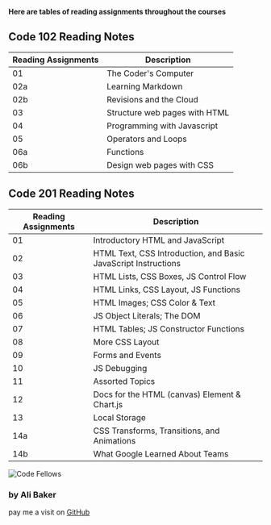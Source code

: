 
**Here are tables of reading assignments throughout the courses**

## Code 102 Reading Notes

| Reading Assignments | Description |
| ------------------- | ----------- |
| 01                  | The Coder's Computer        |
| 02a                 | Learning Markdown |
| 02b                 | Revisions and the Cloud |
| 03                  | Structure web pages with HTML |
| 04                  | Programming with Javascript |
| 05                  | Operators and Loops |
| 06a                 | Functions |
| 06b                 | Design web pages with CSS |

## Code 201 Reading Notes

| Reading Assignments | Description |
| ------------------- | ----------- |
| 01                  | Introductory HTML and JavaScript |
| 02                  | HTML Text, CSS Introduction, and Basic JavaScript Instructions |
| 03                  | HTML Lists, CSS Boxes, JS Control Flow |
| 04                  | HTML Links, CSS Layout, JS Functions |
| 05                  | HTML Images; CSS Color & Text |
| 06                  | JS Object Literals; The DOM |
| 07                  | HTML Tables; JS Constructor Functions |
| 08                  | More CSS Layout |
| 09                  | Forms and Events |
| 10                  | JS Debugging |
| 11                  | Assorted Topics |
| 12                  | Docs for the HTML (canvas) Element & Chart.js |
| 13                  | Local Storage |
| 14a                 | CSS Transforms, Transitions, and Animations |
| 14b                 | What Google Learned About Teams |

![Code Fellows](https://avatars.githubusercontent.com/u/3904529?s=280&v=4)

### **by Ali Baker**
pay me a visit on [GitHub](https://github.com/AliBakerSartawi)